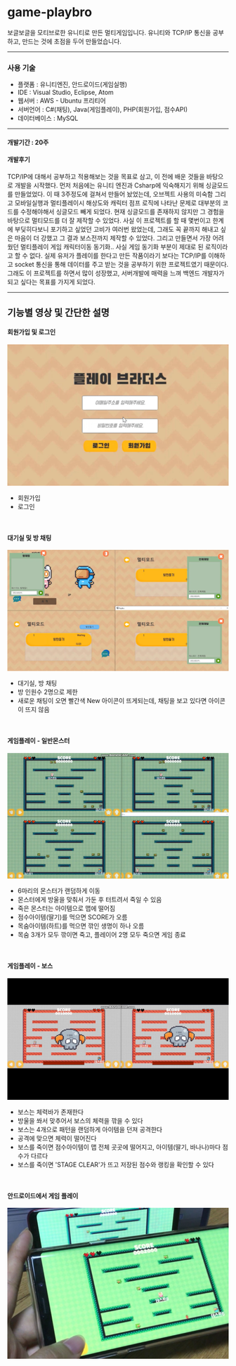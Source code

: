 # game-playbro
보글보글을 모티브로한 유니티로 만든 멀티게임입니다.
유니티와 TCP/IP 통신을 공부하고, 만드는 것에 초점을 두어 만들었습니다.

-----
### 사용 기술
- 플랫폼 : 유니티엔진, 안드로이드(게임실행)
- IDE : Visual Studio, Eclipse, Atom
- 웹서버 : AWS - Ubuntu 프리티어
- 서버언어 : C#(채팅), Java(게임플레이), PHP(회원가입, 점수API)
- 데이터베이스 : MySQL

-----
#### 개발기간 : 20주
#### 개발후기
TCP/IP에 대해서 공부하고 적용해보는 것을 목표로 삼고, 이 전에 배운 것들을 바탕으로 개발을 시작했다.
먼저 처음에는 유니티 엔진과 Csharp에 익숙해지기 위해 싱글모드를 만들었었다. 이 때 3주정도에 걸쳐서 만들어 놨었는데, 오브젝트 사용의 미숙함 그리고 모바일실행과 멀티플레이시 해상도와 캐릭터 점프 로직에 나타난 문제로 대부분의 코드를 수정해야해서 싱글모드 빼게 되었다. 현재 싱글모드를 존재하지 않지만 그 경험을 바탕으로 멀티모드를 더 잘 제작할 수 있었다.
사실 이 프로젝트를 할 때 몇번이고 한계에 부딪히다보니 포기하고 싶었던 고비가 여러번 왔었는데, 그래도 꼭 끝까지 해내고 싶은 마음이 더 강했고 그 결과 보스전까지 제작할 수 있었다.
그리고 만들면서 가장 어려웠던 멀티플레이 게임 캐릭터이동 동기화.. 사실 게임 동기화 부분이 제대로 된 로직이라고 할 수 없다. 실제 유저가 플레이를 한다고 만든 작품이라기 보다는 TCP/IP를 이해하고 socket 통신을 통해 데이터를 주고 받는 것을 공부하기 위한 프로젝트였기 때문이다.
그래도 이 프로젝트를 하면서 많이 성장했고, 서버개발에 매력을 느껴 백엔드 개발자가 되고 싶다는 목표를 가지게 되었다.

-----
## 기능별 영상 및 간단한 설명

#### 회원가입 및 로그인
[![회원가입, 로그인](https://github.com/gaeundev/game-playbro/blob/main/image/signup.JPG)](https://youtu.be/SZqjTXT8-FM) 
- 회원가입
- 로그인

<br>

#### 대기실 및 방 채팅
[![방나누기 및 채팅](https://github.com/gaeundev/game-playbro/blob/main/image/chatting.JPG)](https://youtu.be/x-t830Ob45E) 
- 대기실, 방 채팅
- 방 인원수 2명으로 제한
- 새로운 채팅이 오면 빨간색 New 아이콘이 뜨게되는데, 채팅을 보고 있다면 아이콘이 뜨지 않음

<br>

#### 게임플레이 - 일반몬스터
[![게임플레이#1](https://github.com/gaeundev/game-playbro/blob/main/image/play-1.JPG)](https://youtu.be/gFO1GQihsKI)
- 6마리의 몬스터가 랜덤하게 이동
- 몬스터에게 방울을 맞춰서 가둔 후 터트려서 죽일 수 있음
- 죽은 몬스터는 아이템으로 맵에 떨어짐
- 점수아이템(딸기)를 먹으면 SCORE가 오름
- 목숨아이템(하트)를 먹으면 깎인 생명이 하나 오름
- 목숨 3개가 모두 깎이면 죽고, 플레이어 2명 모두 죽으면 게임 종료

<br>

#### 게임플레이 - 보스
[![게임플레이#2](https://github.com/gaeundev/game-playbro/blob/main/image/play-2.JPG)](https://youtu.be/xoex9W2xWbM) 
- 보스는 체력바가 존재한다
- 방울을 쏴서 맞추어서 보스의 체력을 깎을 수 있다
- 보스는 4개으로 패턴을 랜덤하게 아이템을 던져 공격한다
- 공격에 맞으면 체력이 떨어진다
- 보스를 죽이면 점수아이템이 맵 전체 곳곳에 떨어지고, 아이템(딸기, 바나나)마다 점수가 다르다
- 보스를 죽이면 'STAGE CLEAR'가 뜨고 저장된 점수와 랭킹을 확인할 수 있다

<br>

#### 안드로이드에서 게임 플레이
[![게임플레이#모바일](https://github.com/gaeundev/game-playbro/blob/main/image/mobileplay.JPG)](https://youtu.be/b8S2yISEgeM)